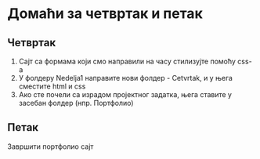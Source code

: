# Домаћи за четвртак и петак

## Четвртак

1. Сајт са формама који смо направили на часу стилизујте помоћу css-a
2. У фолдеру Nedelja1 направите нови фолдер - Cetvrtak, и у њега сместите html и css
3. Ако сте почели са израдом пројектног задатка, њега ставите у засебан фолдер (нпр. Портфолио)

## Петак

Завршити портфолио сајт


